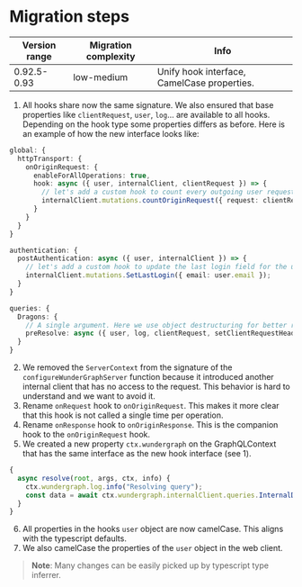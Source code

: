 # Migration steps

| Version range | Migration complexity | Info                                        |
| ------------- | -------------------- | ------------------------------------------- |
| 0.92.5-0.93   | low-medium           | Unify hook interface, CamelCase properties. |

1. All hooks share now the same signature. We also ensured that base properties like `clientRequest`, `user`, `log`... are available to all hooks. Depending on the hook type some properties differs as before. Here is an example of how the new interface looks like:

```ts
global: {
  httpTransport: {
    onOriginRequest: {
      enableForAllOperations: true,
      hook: async ({ user, internalClient, clientRequest }) => {
        // let's add a custom hook to count every outgoing user request for analytics purposes
        internalClient.mutations.countOriginRequest({ request: clientRequest });
      }
    }
  }
}

authentication: {
  postAuthentication: async ({ user, internalClient }) => {
    // let's add a custom hook to update the last login field for the user
    internalClient.mutations.SetLastLogin({ email: user.email });
  }
}

queries: {
  Dragons: {
    // A single argument. Here we use object destructuring for better readability.
    preResolve: async ({ user, log, clientRequest, setClientRequestHeader, internalClient, ...others }) => {};
  }
}
```

2. We removed the `ServerContext` from the signature of the `configureWunderGraphServer` function because it introduced another internal client that has no access to the request. This behavior is hard to understand and we want to avoid it.
3. Rename `onRequest` hook to `onOriginRequest`. This makes it more clear that this hook is not called a single time per operation.
4. Rename `onResponse` hook to `onOriginResponse`. This is the companion hook to the `onOriginRequest` hook.
5. We created a new property `ctx.wundergraph` on the GraphQLContext that has the same interface as the new hook interface (see 1).

```ts
{
  async resolve(root, args, ctx, info) {
    ctx.wundergraph.log.info("Resolving query");
    const data = await ctx.wundergraph.internalClient.queries.InternalDragons();
  }
}
```

6. All properties in the hooks `user` object are now camelCase. This aligns with the typescript defaults.
7. We also camelCase the properties of the `user` object in the web client.

> **Note**: Many changes can be easily picked up by typescript type inferrer.
